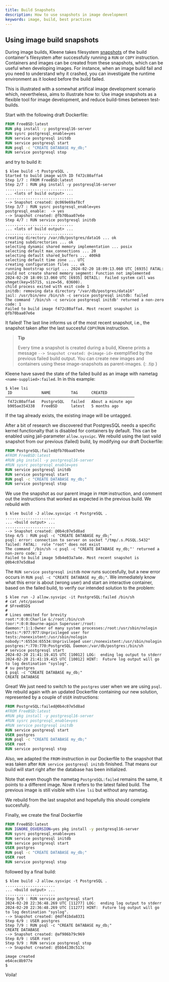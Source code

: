 ```yaml
---
title: Build Snapshots
description: How to use snapshots in image development
keywords: image, build, best practices
---
```

## Using image build snapshots

During image builds, Kleene takes filesystem [snapshots](https://man.freebsd.org/cgi/man.cgi?query=zfs-snapshot)
of the build container's filesystem after successfully running a `RUN` or `COPY` instruction.
Containers and images can be created from these snapshots, which can be useful
when developing images. For instance, when an image build fail and you need
to understand why it crashed, you can investigate the runtime environment as it
looked before the build failed.
 
This is illustrated with a somewhat artifical image development scenario
which, nevertheless, aims to illustrate how to: Use image snapshots as a
flexible tool for image development, and reduce build-times between test-builds.

Start with the following draft Dockerfile:

```dockerfile
FROM FreeBSD:latest
RUN pkg install -y postgresql16-server
RUN sysrc postgresql_enable=yes
RUN service postgresql initdb
RUN service postgresql start
RUN psql -c "CREATE DATABASE my_db;"
RUN service postgresql stop
```

and try to build it:

```console
$ klee build -t PostgreSQL .
Started to build image with ID f472c80affa4
Step 1/7 : FROM FreeBSD:latest
Step 2/7 : RUN pkg install -y postgresql16-server
..............................
... <lots of build output> ...
..............................
--> Snapshot created: @c069e69af8cf
Step 3/7 : RUN sysrc postgresql_enable=yes
postgresql_enable:  -> yes
--> Snapshot created: @fb70baa07e6e
Step 4/7 : RUN service postgresql initdb
..............................
... <lots of build output> ...
..............................
creating directory /var/db/postgres/data16 ... ok
creating subdirectories ... ok
selecting dynamic shared memory implementation ... posix
selecting default max_connections ... 20
selecting default shared_buffers ... 400kB
selecting default time zone ... UTC
creating configuration files ... ok 
running bootstrap script ... 2024-02-20 18:09:13.060 UTC [6935] FATAL:  could not create shared memory segment: Function not implemented
2024-02-20 18:09:13.060 UTC [6935] DETAIL:  Failed system call was shmget(key=55715, size=56, 03600).
child process exited with exit code 1
initdb: removing data directory "/var/db/postgres/data16"
jail: /usr/bin/env /bin/sh -c service postgresql initdb: failed
The command '/bin/sh -c service postgresql initdb' returned a non-zero code: 1
Failed to build image f472c80affa4. Most recent snapshot is @fb70baa07e6e
```

It failed! 
The last line informs us of the most recent snapshot, i.e., the snapshot taken
after the last succesful `COPY`/`RUN` instruction.

> **Tip**
>
> Every time a snapshot is created during a build, Kleene prints a message
> `--> Snapshot created: @<image-id>` exemplified by the previous failed
> build output.
> You can create new images and containers using these image-snapshots as
> parent-images.
{: .tip }

Kleene have saved the state of the failed build as an image with nametag
`<name-supplied>:failed`. In in this example:

```console
$ klee lsi
 ID             NAME         TAG      CREATED            
─────────────────────────────────────────────────────────
 f472c80affa4   PostgreSQL   failed   About a minute ago 
 b905ae354338   FreeBSD      latest   5 months ago 
```

If the tag already exists, the existing image will be untagged.

After a bit of research we discovered that PostgresSQL needs a specific
kernel functionalty that is disabled for containers by default. This can be
enabled using jail-parameter `allow.sysvipc`. We rebuild using the last vaild
snapshot from our previous (failed) build, by modifying our draft Dockerfile:

```dockerfile
FROM PostgreSQL:failed@fb70baa07e6e
#FROM FreeBSD:latest
#RUN pkg install -y postgresql16-server
#RUN sysrc postgresql_enable=yes
RUN service postgresql initdb
RUN service postgresql start
RUN psql -c "CREATE DATABASE my_db;"
RUN service postgresql stop
``` 

We use the snapshot as our parent image in `FROM` instruction, and comment
out the instructions that worked as expected in the previous build.
We rebuild with

```console
$ klee build -J allow.sysvipc -t PostgreSQL .
......................
... <build output> ...
......................
--> Snapshot created: @0b4c07e5d8ad
Step 4/5 : RUN psql -c "CREATE DATABASE my_db;"
psql: error: connection to server on socket "/tmp/.s.PGSQL.5432" failed: FATAL:  role "root" does not exist
The command '/bin/sh -c psql -c "CREATE DATABASE my_db;"' returned a non-zero code: 2
Failed to build image 5db4e03a7a4e. Most recent snapshot is @0b4c07e5d8ad
```

The `RUN service postgresql initdb` now runs succesfully, but a new error occurs
in `RUN psql -c "CREATE DATABASE my_db;"`.
We immediately know what this error is about (wrong user) and start an interactive container,
based on the failed build, to verify our intended solution to the problem:

```console
$ klee run -J allow.sysvipc -it PostgreSQL:failed /bin/sh
# cat /etc/passwd 
# $FreeBSD$
# 
# Lines ommited for brevity
root:*:0:0:Charlie &:/root:/bin/csh
toor:*:0:0:Bourne-again Superuser:/root:
daemon:*:1:1:Owner of many system processes:/root:/usr/sbin/nologin
tests:*:977:977:Unprivileged user for tests:/nonexistent:/usr/sbin/nologin
nobody:*:65534:65534:Unprivileged user:/nonexistent:/usr/sbin/nologin
postgres:*:770:770:PostgreSQL Daemon:/var/db/postgres:/bin/sh
# service postgresql start
2024-02-20 21:41:19.415 UTC [10012] LOG:  ending log output to stderr
2024-02-20 21:41:19.415 UTC [10012] HINT:  Future log output will go to log destination "syslog".
# su postgres
$ psql -c "CREATE DATABASE my_db;" 
CREATE DATABASE
```

Great! We just need to switch to the `postgres` user when we are using `psql`.
We rebuild again with an updated Dockerfile containing our new solution,
represented by a couple of `USER` instructions:

```dockerfile
FROM PostgreSQL:failed@0b4c07e5d8ad
#FROM FreeBSD:latest
#RUN pkg install -y postgresql16-server
#RUN sysrc postgresql_enable=yes
#RUN service postgresql initdb
RUN service postgresql start
USER postgres
RUN psql -c "CREATE DATABASE my_db;"
USER root
RUN service postgresql stop
```

Also, we adapted the `FROM`-instruction in our Dockerfile to the snapshot
that was taken after `RUN service postgresql initdb` finished. That means
our build will start right after the database has been initialized.

Note that even though the nametag `PostgreSQL:failed` remains the same, it
points to a different image. Now it refers to the latest failed build.
The previous image is still visible with `klee lsi` but without any nametag.

We rebuild from the last snapshot and hopefully this should complete succesfully.

Finally, we create the final Dockerfile

```Dockerfile
FROM FreeBSD:latest
RUN IGNORE_OSVERSION=yes pkg install -y postgresql16-server
RUN sysrc postgresql_enable=yes
RUN service postgresql initdb
RUN service postgresql start
USER postgres
RUN psql -c "CREATE DATABASE my_db;"
USER root
RUN service postgresql stop
```

followed by a final build:

```console
$ klee build -J allow.sysvipc -t PostgreSQL .
......................
... <build output> ...
......................
Step 5/9 : RUN service postgresql start
2024-02-20 22:36:48.269 UTC [11277] LOG:  ending log output to stderr
2024-02-20 22:36:48.269 UTC [11277] HINT:  Future log output will go to log destination "syslog".
--> Snapshot created: @4df41bda8331
Step 6/9 : USER postgres
Step 7/9 : RUN psql -c "CREATE DATABASE my_db;"
CREATE DATABASE
--> Snapshot created: @af986b79c969
Step 8/9 : USER root
Step 9/9 : RUN service postgresql stop
--> Snapshot created: @5bb4138c513c

image created
e64cec8b977e
$
```

Voila!
